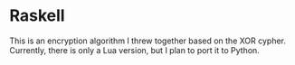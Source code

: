 # Raskell
This is an encryption algorithm I threw together based on the XOR cypher. Currently, there is only a Lua version, but I plan to port it to Python.
